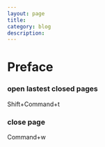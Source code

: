 ```yaml
---
layout: page
title:	
category: blog
description: 
---
```

# Preface

### open lastest closed pages
Shift+Command+t

### close page
Command+w
